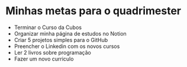# Minhas metas para o quadrimester
- Terminar o Curso da Cubos
- Organizar minha página de estudos no Notion
- Criar 5 projetos simples para o GitHub
- Preencher o Linkedin com os novos cursos
- Ler 2 livros sobre programação
- Fazer um novo curriculo